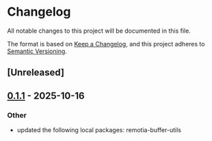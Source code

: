 # Changelog

All notable changes to this project will be documented in this file.

The format is based on [Keep a Changelog](https://keepachangelog.com/en/1.0.0/),
and this project adheres to [Semantic Versioning](https://semver.org/spec/v2.0.0.html).

## [Unreleased]

## [0.1.1](https://github.com/remotia/remotia/compare/remotia-core-capturers-v0.1.0...remotia-core-capturers-v0.1.1) - 2025-10-16

### Other

- updated the following local packages: remotia-buffer-utils
